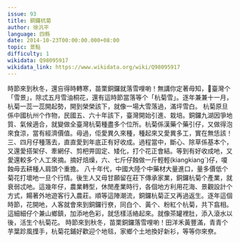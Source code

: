 ```yaml
---
issue: 93
title: 銅鑼杭菊
author: 徐汎平
language: 四縣
date: 2014-10-23T00:00:00.000+08:00
topic: 景點
difficulty: 1
wikidata: Q98095917
wikidata_link: https://www.wikidata.org/wiki/Q98095917
---
```

時節來到秋冬，還吂得時轉寒，苗栗銅鑼就落雪哩喲！無講你定著毋知，𫣆臺灣个「雪景」，除忒五月雪油桐花，還有這時節當落等个「杭菊雪」。逐年兼兼十一月，杭菊一蕊一蕊開起勢，開到榮榮該下，就像一場大雪落過，滿坪雪白。
杭菊原旦係中國杭州个作物，民國五、六十年該下，臺灣開始引進、栽培。銅鑼九湖因爭地質、氣候適合，就變做全臺灣杭菊種盡多个位所。杭菊係漢藥个藥引仔，又做得泡來食涼，當有經濟價值。毋過，佢愛異久來種，種起來又愛異多工，實在無恁該！三、四月仔種落去，直直愛到年底正有好收成。過程當中，斷心、除草係基本个，又還愛搭架仔、牽網仔、剪杷畀固定、矮化，打个花正會結。等到有好收成吔，又愛還較多个人工來摘。摘好焙燥，六、七斤仔蝕做一斤輕輕(kiangkiangˊ)仔，嗄蝕毋去耕種人肩頭个重擔。
八十年代，中國大陸个中藥材大量進口，量多價低个菊花打壞吔一旦个行情。後生人又毋甘願留在莊下傳承家業，銅鑼杭菊个產業，就衰弱忒吔。這幾年仔，農業轉型，休閒產業時行，各個地方利用花海、景觀設計个方式，餳著外地遊客行入農莊。順等這陣潮流，銅鑼杭菊正又再過返生。逐年這個時節，花開吔，人客就會來到銅鑼行尞，同白个、黃个、粉紅个杭菊，共下翕相。這細細仔个兼山鄉鎮，加添吔色彩，就恁樣活絡起來。就像茶罐裡肚，添入滾水以後，活生个杭菊花。
時節來到秋冬，苗栗銅鑼落雪哩喲！田洋禾黃豐滿，青青个芋葉跈風擛手，杭菊花鋪好歡迎个地毯，家鄉个土地換好新衫，等等你來尞。